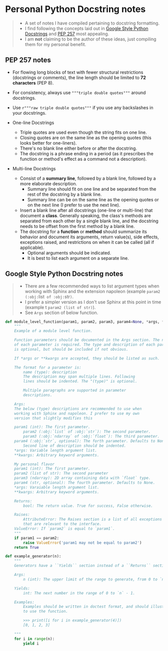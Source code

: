 # Personal Python Docstring notes
>  - A set of notes I have compiled pertaining to docstring formatting.   
>  - I find following the concepts laid out in [Google Style Python Docstrings](https://sphinxcontrib-napoleon.readthedocs.io/en/latest/example_google.html) and [PEP 257](https://www.python.org/dev/peps/pep-0257/) most appealing.  
>  - I am __not__ claiming to be the author of these ideas, just compiling them for my personal benefit. 

## PEP 257 notes
- For flowing long blocks of text with fewer structural restrictions (docstrings or comments), the line length should be limited to __72 characters__ (PEP 8).  
- For consistency, always use `"""triple double quotes"""` around docstrings.  
- Use `r"""raw triple double quotes"""` if you use any backslashes in your docstrings.  

- One-line Docstrings
   - Triple quotes are used even though the string fits on one line.
   - Closing quotes are on the same line as the opening quotes (this looks better for one-liners).
   - There's no blank line either before or after the docstring.
   - The docstring is a phrase ending in a period (as it prescribes the function or method's effect as a command not a description).

- Multi-line Docstrings
   - Consist of a __summary line__, followed by a blank line, followed by a more elaborate description.
      - Summary line should fit on one line and be separated from the rest of the docstring by a blank line.
      - Summary line can be on the same line as the opening quotes or on the next line (I prefer to use the next line).  
   - Insert a blank line after all docstrings (one-line or multi-line) that document a __class__. Generally speaking, the class's methods are separated from each 
  other by a single blank line, and the docstring needs to be offset from the first method by a blank line.
   - The docstring for a __function__ or __method__ should summarize its behavior and document its arguments, return value(s), side effects, exceptions raised, 
  and restrictions on when it can be called (all if applicable).
      -  Optional arguments should be indicated.
      -  It is best to list each argument on a separate line. 
 

## Google Style Python Docstring notes
>  - There are a few recommended ways to list argument types when working with Sphinx and the extension napoleon (example `param2 (:obj:`list` of :obj:`str`)`.  
>  - I prefer a simpler version as I don't use Sphinx at this point in time (example t `param2 (list of str)`).  
>  - See `Args` section of below function.


```python
def module_level_function(param1, param2, param3, param4=None, *args, **kwargs):
    """
    Example of a module level function.

    Function parameters should be documented in the Args section. The name
    of each parameter is required. The type and description of each parameter
    is optional, but should be included if not obvious.

    If *args or **kwargs are accepted, they should be listed as such.

    The format for a parameter is:
    	name (type): description
	    The description may span multiple lines. Following
	    lines should be indented. The "(type)" is optional.

	    Multiple paragraphs are supported in parameter
	    descriptions.

    Args:
	The below (type) descriptions are recommended to use when
	working with Sphinx and napoleon. I prefer to use my own
	version that slightly modifies this

	param1 (int): The first parameter.
        param2 (:obj:`list` of :obj:`str`): The second parameter.
        param3 (:obj:`ndarray` of :obj:`float`): The third parameter. 
	param4 (:obj:`str`, optional): The forth parameter. Defaults to None.
	    Second line of description should be indented.
	*args: Variable length argument list.
	**kwargs: Arbitrary keyword arguments.

	My personal flavor
	param1 (int): The first parameter.
	param2 (list of str): The second parameter
	param3 (ndarray): 2D array containing data with `float` type.
	param4 (str, optional): The fourth parameter. Defaults to None.
	*args: Varaiable length argument list.
	**kwargs: Arbitrary keyword arguments.

    Returns:
    	bool: The return value. True for success, False otherwise.

    Raises:
        AttributeError: The Raises section is a list of all exceptions
	    that are relevant to the interface.
	ValueError: If `param2` is equal to `param1`.
    """
    if param1 == param2:
        raise ValueError('param1 may not be equal to param2')
    return True
``` 

```python
def example_generator(n):
    """
    Generators have a ``Yields`` section instead of a ``Returns`` section.

    Args:
        n (int): The upper limit of the range to generate, from 0 to `n` - 1.

    Yields:
        int: The next number in the range of 0 to `n` - 1.

    Examples:
        Examples should be written in doctest format, and should illustrate how
        to use the function.

        >>> print([i for i in example_generator(4)])
        [0, 1, 2, 3]

    """
    for i in range(n):
        yield i
```

